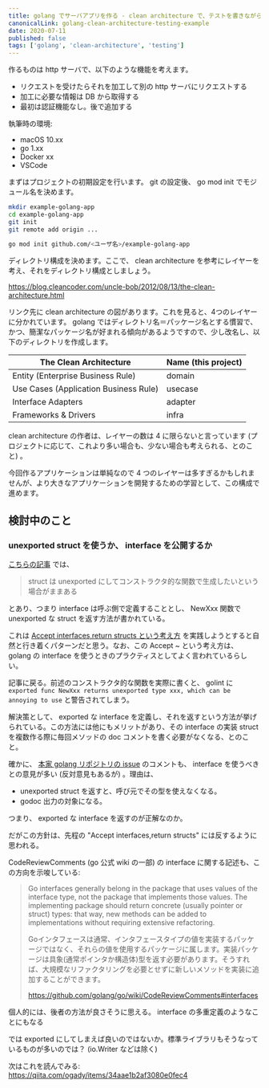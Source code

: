 ```yaml
---
title: golang でサーバアプリを作る - clean architecture で、テストを書きながら
canonicalLink: golang-clean-architecture-testing-example
date: 2020-07-11
published: false
tags: ['golang', 'clean-architecture', 'testing']
---
```


作るものは http サーバで、以下のような機能を考えます。

- リクエストを受けたらそれを加工して別の http サーバにリクエストする
- 加工に必要な情報は DB から取得する
- 最初は認証機能なし。後で追加する

執筆時の環境:

- macOS 10.xx
- go 1.xx
- Docker xx
- VSCode

まずはプロジェクトの初期設定を行います。 git の設定後、 go mod init でモジュール名を決めます。

```sh
mkdir example-golang-app
cd example-golang-app
git init
git remote add origin ...

go mod init github.com/<ユーザ名>/example-golang-app
```

ディレクトリ構成を決めます。ここで、 clean architecture を参考にレイヤーを考え、それをディレクトリ構成としましょう。

https://blog.cleancoder.com/uncle-bob/2012/08/13/the-clean-architecture.html

リンク先に clean architecture の図があります。これを見ると、4つのレイヤーに分かれています。
golang ではディレクトリ名＝パッケージ名とする慣習で、かつ、簡潔なパッケージ名が好まれる傾向があるようですので、少し改名し、以下のディレクトリを作成します。

| The Clean Architecture                | Name (this project) |
| ------------------------------------- | ------------------- |
| Entity (Enterprise Business Rule)     | domain              |
| Use Cases (Application Business Rule) | usecase             |
| Interface Adapters                    | adapter             |
| Frameworks & Drivers                  | infra               |

clean architecture の作者は、レイヤーの数は 4 に限らないと言っています (プロジェクトに応じて、これより多い場合も、少ない場合も考えられる、とのこと) 。

今回作るアプリケーションは単純なので 4 つのレイヤーは多すぎるかもしれませんが、より大きなアプリケーションを開発するための学習として、この構成で進めます。

## 検討中のこと

### unexported struct を使うか、 interface を公開するか

[こちらの記事](https://tyru.hatenablog.com/entry/2018/04/23/000314) では、

> struct は unexported にしてコンストラクタ的な関数で生成したいという場合がままある

とあり、つまり interface は呼ぶ側で定義することとし、 NewXxx 関数で unexported な struct を返す方法が書かれている。

これは [Accept interfaces,return structs という考え方](https://qiita.com/weloan/items/de3b1bcabd329ec61709) を実践しようとすると自然と行き着くパターンだと思う。なお、この Accept ~ という考え方は、 golang の interface を使うときのプラクティスとしてよく言われているらしい。

記事に戻る。前述のコンストラクタ的な関数を実際に書くと、 golint に `exported func NewXxx returns unexported type xxx, which can be annoying to use` と警告されてしまう。

解決策として、 exported な interface を定義し、それを返すという方法が挙げられている。この方法には他にもメリットがあり、その interface の実装 struct を複数作る際に毎回メソッドの doc コメントを書く必要がなくなる、とのこと。

確かに、 [本家 golang リポジトリの issue](https://github.com/golang/lint/issues/210) のコメントも、 interface を使うべきとの意見が多い (反対意見もあるが) 。理由は、

- unexported struct を返すと、呼び元でその型を使えなくなる。
- godoc 出力の対象になる。

つまり、 exported な interface を返すのが正解なのか。

だがこの方針は、先程の "Accept interfaces,return structs" には反するように思われる。

CodeReviewComments (go 公式 wiki の一部) の interface に関する記述も、この方向を示唆している:

> Go interfaces generally belong in the package that uses values of the interface type, not the package that implements those values. The implementing package should return concrete (usually pointer or struct) types: that way, new methods can be added to implementations without requiring extensive refactoring.
> 
> Goインタフェースは通常、インタフェースタイプの値を実装するパッケージではなく、それらの値を使用するパッケージに属します。実装パッケージは具象(通常ポインタか構造体)型を返す必要があります。そうすれば、大規模なリファクタリングを必要とせずに新しいメソッドを実装に追加することができます。
> 
> https://github.com/golang/go/wiki/CodeReviewComments#interfaces

個人的には、後者の方法が良さそうに思える。 interface の多重定義のようなことにもなる

では exported にしてしまえば良いのではないか。標準ライブラリもそうなっているものが多いのでは？ (io.Writer などは除く)

次はこれを読んでみる: https://qiita.com/ogady/items/34aae1b2af3080e0fec4
